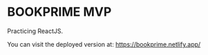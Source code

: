 # BOOKPRIME MVP

Practicing ReactJS.

You can visit the deployed version at: https://bookprime.netlify.app/
